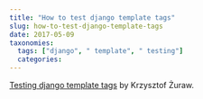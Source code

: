 ```yaml
---
title: "How to test django template tags"
slug: how-to-test-django-template-tags
date: 2017-05-09
taxonomies:
  tags: ["django", " template", " testing"]
  categories: 
---
```



[Testing django template tags](https://krzysztofzuraw.com/blog/2017/how-to-test-django-template-tags.html) by Krzysztof Żuraw.
